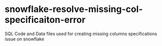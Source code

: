 # snowflake-resolve-missing-col-specificaiton-error
SQL Code and Data files used for creating missing columns specifications issue on snowflake
